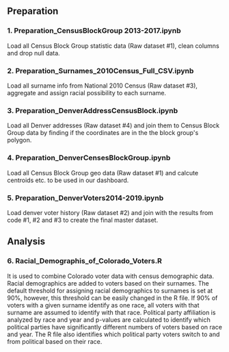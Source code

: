## Preparation
### 1. Preparation_CensusBlockGroup 2013-2017.ipynb
Load all Census Block Group statistic data (Raw dataset #1), clean columns and drop null data.

### 2. Preparation_Surnames_2010Census_Full_CSV.ipynb
Load all surname info from National 2010 Census (Raw dataset #3), aggregate and assign racial possibility to each surname.

### 3. Preparation_DenverAddressCensusBlock.ipynb
Load all Denver addresses (Raw dataset #4) and join them to Census Block Group data by finding if the coordinates are in the the block group's polygon.

### 4. Preparation_DenverCensesBlockGroup.ipynb
Load all Census Block Group geo data (Raw dataset #1) and calcute centroids etc. to be used in our dashboard.

### 5. Preparation_DenverVoters2014-2019.ipynb
Load denver voter history (Raw dataset #2) and join with the results from code #1, #2 and #3 to create the final master dataset.

## Analysis

### 6. Racial_Demographis_of_Colorado_Voters.R 
It is used to combine Colorado voter data with census demographic data. Racial demographics are added to voters based on their surnames. The default threshold for assigning racial demographics to surnames is set at 90%, however, this threshold can be easily changed in the R file.  If 90% of voters with a given surname identify as one race, all voters with that surname are assumed to identify with that race. Political party affiliation is analyzed by race and year and p-values are calculated to identify which political parties have significantly different numbers of voters based on race and year. The R file also identifies which political party voters switch to and from political based on their race.
